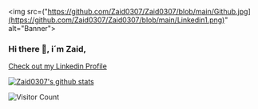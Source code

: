 
<img src=("https://github.com/Zaid0307/Zaid0307/blob/main/Github.jpg](https://github.com/Zaid0307/Zaid0307/blob/main/Linkedin1.png)"
     alt="Banner">


### Hi there 👋, i´m Zaid,

[Check out my Linkedin Profile](https://www.linkedin.com/in/zaidlonne/)

[![Zaid0307's github stats](https://github-readme-stats.vercel.app/api?username=Zaid0307)](https://github.com/anuraghazra/github-readme-stats)


![Visitor Count](https://profile-counter.glitch.me/{Zaid0307}/count.svg)

